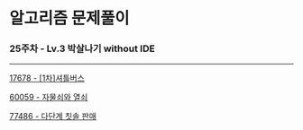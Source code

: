 # 알고리즘 문제풀이

### 25주차 - Lv.3 박살나기 without IDE

---

[17678 - [1차]셔틀버스](https://school.programmers.co.kr/learn/courses/30/lessons/17678)

[60059 - 자물쇠와 열쇠](https://school.programmers.co.kr/learn/courses/30/lessons/60059)

[77486 - 다단계 칫솔 판매](https://school.programmers.co.kr/learn/courses/30/lessons/77486)
